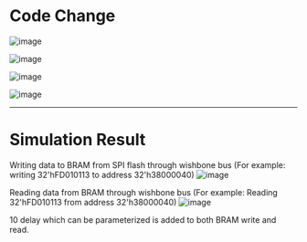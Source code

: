 <h1>Code Change </h1>

![image](https://hackmd.io/_uploads/rJLFFFM1xx.png)

![image](https://hackmd.io/_uploads/SySqKKMyxg.png)

![image](https://hackmd.io/_uploads/BJ9sYFMJgg.png)

![image](https://hackmd.io/_uploads/rkunYozyel.png)


---
<h1> Simulation Result </h1>

Writing data to BRAM from SPI flash through wishbone bus
(For example: writing 32'hFD010113 to address 32'h38000040)
![image](https://hackmd.io/_uploads/HyJGYsM1eg.png)

Reading data from BRAM through wishbone bus
(For example: Reading 32'hFD010113 from address 32'h38000040)
![image](https://hackmd.io/_uploads/r1mRdsfyee.png)

10 delay which can be parameterized is added to both BRAM write and read.




